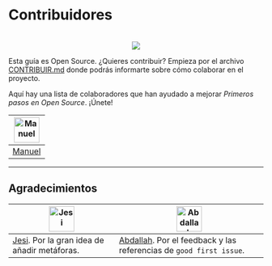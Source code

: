 # Contribuidores

<div align="center">
  </br>
	<img src="https://ik.imagekit.io/gdgjaen/charlas/open-source-2021/tr:w-0.2/people_PNG_LfN1Fhu6o.png" />
</div>


Esta guía es Open Source. ¿Quieres contribuir? Empieza por el archivo [CONTRIBUIR.md](https://github.com/GDGJaen/charlas/blob/master/open-source-manuelalferez-2021/CONTRIBUIR.md) donde podrás informarte sobre cómo colaborar en el proyecto.



Aquí hay una lista de colaboradores que han ayudado a mejorar *Primeros pasos en Open Source*. ¡Únete!



| <img src="https://avatars1.githubusercontent.com/u/38152841?s=400&" alt="Manuel" height="50"> |
| ------------------------------------------------------------ |
| [Manuel](https://github.com/manuelalferez)                   |



-----------

## Agradecimientos 

| <img src="https://avatars.githubusercontent.com/u/50735312?v=4" alt="Jesi" height="50"> | <img src="https://avatars.githubusercontent.com/u/27779735?v=4" alt="Abdallah" height="50"> |
| ------------------------------------------------------------ | ------------------------------------------------------------ |
| [Jesi](https://github.com/jesi-rgb). Por la gran idea de añadir metáforas. | [Abdallah](https://github.com/aabedraba). Por el feedback y las referencias de `good first issue`. |

